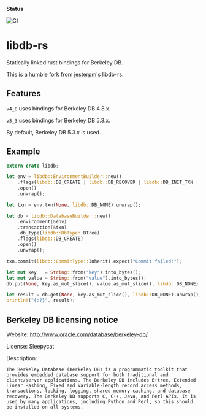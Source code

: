 **Status**

![CI](https://github.com/fishi0x01/libdb-rs/workflows/CI/badge.svg)

# libdb-rs

Statically linked rust bindings for Berkeley DB.

This is a humble fork from [jesterpm's](https://github.com/jesterpm/libdb-rs) libdb-rs.

## Features

`v4_8` uses bindings for Berkeley DB 4.8.x.

`v5_3` uses bindings for Berkeley DB 5.3.x.

By default, Berkeley DB 5.3.x is used. 

## Example

```rust
extern crate libdb;

let env = libdb::EnvironmentBuilder::new()
    .flags(libdb::DB_CREATE | libdb::DB_RECOVER | libdb::DB_INIT_TXN | libdb::DB_INIT_MPOOL)
    .open()
    .unwrap();

let txn = env.txn(None, libdb::DB_NONE).unwrap();

let db = libdb::DatabaseBuilder::new()
    .environment(&env)
    .transaction(&txn)
    .db_type(libdb::DbType::BTree)
    .flags(libdb::DB_CREATE)
    .open()
    .unwrap();

txn.commit(libdb::CommitType::Inherit).expect("Commit failed!");

let mut key   = String::from("key").into_bytes();
let mut value = String::from("value").into_bytes();
db.put(None, key.as_mut_slice(), value.as_mut_slice(), libdb::DB_NONE).expect("Put failed!");

let result = db.get(None, key.as_mut_slice(), libdb::DB_NONE).unwrap();
println!("{:?}", result);
```

## Berkeley DB licensing notice

Website: http://www.oracle.com/database/berkeley-db/

License: Sleepycat

Description:
```
The Berkeley Database (Berkeley DB) is a programmatic toolkit that
provides embedded database support for both traditional and
client/server applications. The Berkeley DB includes B+tree, Extended
Linear Hashing, Fixed and Variable-length record access methods,
transactions, locking, logging, shared memory caching, and database
recovery. The Berkeley DB supports C, C++, Java, and Perl APIs. It is
used by many applications, including Python and Perl, so this should
be installed on all systems.
```
